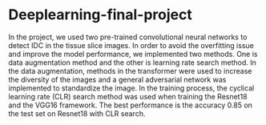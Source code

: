 # Deeplearning-final-project

In the project,  we used two pre-trained convolutional neural networks to detect IDC in the tissue slice images. In order to avoid the overfitting issue and improve the model performance, we implemented two methods. One is data augmentation method and the other is learning rate search method. In the data augmentation,  methods in the transformer were used to increase the diversity of the images and a general adversarial network was implemented to standardize the image.  In the training process, the cyclical learning rate (CLR) search method was used when training the Resnet18 and the VGG16 framework.  The best performance is the accuracy 0.85 on the test set on Resnet18 with CLR search. 

